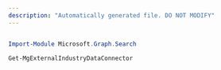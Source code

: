 ```yaml
---
description: "Automatically generated file. DO NOT MODIFY"
---
```


```powershell

Import-Module Microsoft.Graph.Search

Get-MgExternalIndustryDataConnector

```